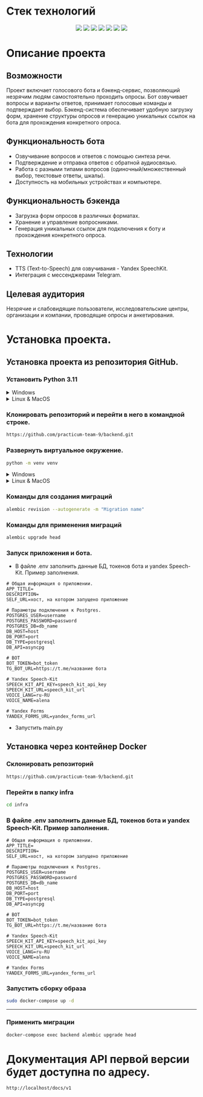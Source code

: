# Стек технологий
<div id="badges" align="center">
  <img src="https://img.shields.io/badge/Python%203.11-FFD43B?style=for-the-badge&logo=python&logoColor=blue"/>
  <img src="https://img.shields.io/badge/FastAPI%20-white?style=for-the-badge&logo=fastapi&"/>
  <img src="https://img.shields.io/badge/PostgreSQL-316192?style=for-the-badge&logo=postgresql&logoColor=white"/>
  <img src="https://img.shields.io/badge/Docker-2CA5E0?style=for-the-badge&logo=docker&logoColor=white"/>
  <img src="https://img.shields.io/badge/Nginx-009639?style=for-the-badge&logo=nginx&logoColor=white"/>
  <img src="https://img.shields.io/badge/GitHub-100000?style=for-the-badge&logo=github&logoColor=white"/>
  <img src="https://img.shields.io/badge/Aiogram-black?style=for-the-badge&logo=aiogram&logoColor=white"/>
</div>

# Описание проекта
## Возможности
Проект включает голосового бота и бэкенд-сервис, позволяющий незрячим людям самостоятельно проходить опросы. Бот озвучивает вопросы и варианты ответов, принимает голосовые команды и подтверждает выбор. Бэкенд-система обеспечивает удобную загрузку форм, хранение структуры опросов и генерацию уникальных ссылок на бота для прохождения конкретного опроса.
## Функциональность бота
- Озвучивание вопросов и ответов с помощью синтеза речи.
- Подтверждение и отправка ответов с обратной аудиосвязью.
- Работа с разными типами вопросов (одиночный/множественный выбор, текстовые ответы, шкалы).
- Доступность на мобильных устройствах и компьютере.
## Функциональность бэкенда
- Загрузка форм опросов в различных форматах.
- Хранение и управление вопросниками.
- Генерация уникальных ссылок для подключения к боту и прохождения конкретного опроса.
## Технологии
- TTS (Text-to-Speech) для озвучивания - Yandex SpeechKit.
- Интеграция с мессенджерами Telegram.
## Целевая аудитория
Незрячие и слабовидящие пользователи, исследовательские центры, организации и компании, проводящие опросы и анкетирования.

# Установка проекта.

## Установка проекта из репозитория  GitHub.
### Установить Python 3.11

<details>
  <summary>Windows</summary>
https://www.python.org/downloads/
</details>

<details>
  <summary>Linux & MacOS</summary>
  
```bash
  sudo apt update
  sudo apt -y install python3-pip
  sudo apt install python3.11
```

</details>

### Клонировать репозиторий и перейти в него в командной строке.
```bash
https://github.com/practicum-team-9/backend.git
``` 
###  Развернуть виртуальное окружение.
```bash
python -m venv venv

``` 
<details>
  <summary>Windows</summary>

```bash
    venv\Scripts\activate.bat
``` 
</details>
<details>
  <summary>Linux & MacOS</summary>

```bash
    source venv/bin/activate
``` 
</details>

### Команды для создания миграций
```bash
alembic revision --autogenerate -m "Migration name"
``` 
### Команды для применения миграций
```bash
alembic upgrade head
```
### Запуск приложения и бота.
- В файле .env заполнить данные БД, токенов бота и yandex Speech-Kit. Пример заполнения.
```
# Общая информация о приложении.
APP_TITLE=
DESCRIPTION=
SELF_URL=хост, на котором запущено приложение

# Параметры подключения к Postgres.
POSTGRES_USER=username 
POSTGRES_PASSWORD=password
POSTGRES_DB=db_name
DB_HOST=host
DB_PORT=port
DB_TYPE=postgresql
DB_API=asyncpg

# BOT
BOT_TOKEN=bot_token
TG_BOT_URL=https://t.me/название бота

# Yandex Speech-Kit
SPEECH_KIT_API_KEY=speech_kit_api_key
SPEECH_KIT_URL=speech_kit_url
VOICE_LANG=ru-RU
VOICE_NAME=alena

# Yandex Forms
YANDEX_FORMS_URL=yandex_forms_url
``` 
- Запустить main.py

## Установка через контейнер Docker
### Склонировать репозиторий
```bash
https://github.com/practicum-team-9/backend.git
``` 
### Перейти в папку infra
```bash
cd infra
``` 
### В файле .env заполнить данные БД, токенов бота и yandex Speech-Kit. Пример заполнения.
```
# Общая информация о приложении.
APP_TITLE=
DESCRIPTION=
SELF_URL=хост, на котором запущено приложение

# Параметры подключения к Postgres.
POSTGRES_USER=username 
POSTGRES_PASSWORD=password
POSTGRES_DB=db_name
DB_HOST=host
DB_PORT=port
DB_TYPE=postgresql
DB_API=asyncpg

# BOT
BOT_TOKEN=bot_token
TG_BOT_URL=https://t.me/название бота

# Yandex Speech-Kit
SPEECH_KIT_API_KEY=speech_kit_api_key
SPEECH_KIT_URL=speech_kit_url
VOICE_LANG=ru-RU
VOICE_NAME=alena

# Yandex Forms
YANDEX_FORMS_URL=yandex_forms_url
``` 
### Запустить сборку образа
```bash
sudo docker-compose up -d
``` 

---

### Применить миграции
```bash
docker-compose exec backend alembic upgrade head
``` 
# Документация API первой версии будет доступна по адресу.
```
http://localhost/docs/v1
``` 
